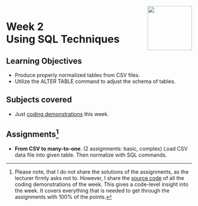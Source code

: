 <a href="../">
  <img src="/img/Intermediate_PostgreSQL_logo.avif" width="120" align="right">
</a>

# Week 2 <br> Using SQL Techniques

## Learning Objectives
- Produce properly normalized tables from CSV files.
- Utilize the ALTER TABLE command to adjust the schema of tables.

## Subjects covered
- Just [coding demonstrations](./demos.sql) this week. 

## Assignments[^1]
- **From CSV to many-to-one**. (2 assignments: basic, complex) Load CSV data file into given table. Then normalize with SQL commands. 

[^1]:Please note, that I do not share the solutions of the assignments, as the lecturer firmly asks not to. However, I share the [source code](./demos.sql) of all the coding demonstrations of the week. This gives a code-level insight into the week. It covers everything that is needed to get through the assignments with 100% of the points.
